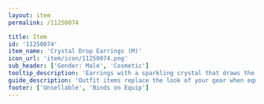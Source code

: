 ```yaml
---
layout: item
permalink: /11250074

title: Item
id: '11250074'
item_name: 'Crystal Drop Earrings (M)'
icon_url: 'item/icon/11250074.png'
sub_header: ['Gender: Male', 'Cosmetic']
tooltip_description: 'Earrings with a sparkling crystal that draws the eye.'
guide_description: 'Outfit items replace the look of your gear when equipped.'
footer: ['Unsellable', 'Binds on Equip']
---
```

